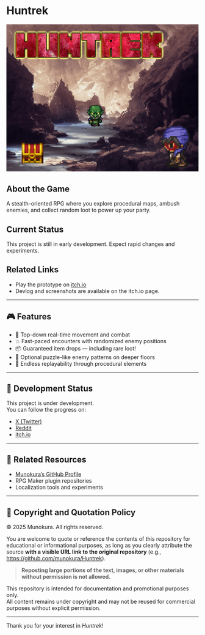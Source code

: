 # Huntrek

![Huntrek Title Screen](screenshots/title.png)

## About the Game
A stealth-oriented RPG where you explore procedural maps, ambush enemies, and collect random loot to power up your party.

## Current Status
This project is still in early development. Expect rapid changes and experiments.

## Related Links
- Play the prototype on [itch.io](https://munokura.itch.io/huntrek)
- Devlog and screenshots are available on the itch.io page.

---

## 🎮 Features

- 🧭 Top-down real-time movement and combat
- 💥 Fast-paced encounters with randomized enemy positions
- 📦 Guaranteed item drops — including rare loot!
- 🧠 Optional puzzle-like enemy patterns on deeper floors
- 🔁 Endless replayability through procedural elements

---

## 🚧 Development Status

This project is under development.  
You can follow the progress on:

- [X (Twitter)](https://x.com/MunokuraDev)
- [Reddit](https://reddit.com/u/MunokuraGames)
- [itch.io](https://munokura.itch.io)

---

## 🔗 Related Resources

- [Munokura’s GitHub Profile](https://github.com/munokura)
- RPG Maker plugin repositories  
- Localization tools and experiments

---

## 📄 Copyright and Quotation Policy

© 2025 Munokura. All rights reserved.

You are welcome to quote or reference the contents of this repository for educational or informational purposes, as long as you clearly attribute the source **with a visible URL link to the original repository** (e.g., https://github.com/munokura/Huntrek).

> **Reposting large portions of the text, images, or other materials without permission is not allowed.**

This repository is intended for documentation and promotional purposes only.  
All content remains under copyright and may not be reused for commercial purposes without explicit permission.

---

Thank you for your interest in *Huntrek*!  

